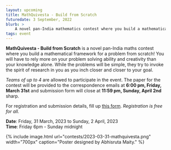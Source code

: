 ```yaml
---
layout: upcoming
title: MathQuivesta - Build from Scratch
futuredate: 3 September, 2022
blurb: >
    A novel pan-India mathematics contest where you build a mathematical framework for a problem from scratch!
tags: event
---
```


**MathQuivesta - Build from Scratch** is a novel pan-India maths contest where you build a mathematical framework for a problem from scratch! You will have to rely more on your problem solving ability and creativity than your knowledge alone. While the problems will be simple, they try to invoke the spirit of research in you as you inch closer and closer to your goal.

_Teams of up to 4_ are allowed to participate in the event. The paper for the contest will be provided to the correspondence emails at **6:00 pm, Friday, March 31st** and submission form will close at **11:59 pm, Sunday, April 2nd** sharp.

For registration and submission details, fill up [this form](https://forms.gle/UE52cpsKJ5JXXpFcA). _Registration is free for all._

**Date**: Friday, 31 March, 2023 to Sunday, 2 April, 2023<br>
**Time**: Friday 6pm - Sunday midnight


{% include image.html
    url="contests/2023-03-31-mathquivesta.png"
    width="700px"
    caption="Poster designed by Abhisruta Maity."
%}
